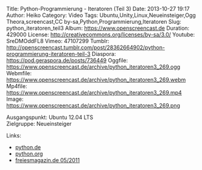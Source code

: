 Title: Python-Programmierung - Iteratoren (Teil 3)
Date: 2013-10-27 19:17
Author: Heiko
Category: Video
Tags: Ubuntu,Unity,Linux,Neueinsteiger,Ogg Theora,screencast,CC by-sa,Python,Programmierung,Iteratoren
Slug: python_iteratoren_teil3
Album: https://www.openscreencast.de
Duration: 429000
License: http://creativecommons.org/licenses/by-sa/3.0/
Youtube: SreDMOddFL8
Vimeo: 47107299
Tumblr: http://openscreencast.tumblr.com/post/28362664902/python-programmierung-iteratoren-teil-3
Diaspora: https://pod.geraspora.de/posts/736449
Oggfile: https://www.openscreencast.de/archive/python_iteratoren3_269.ogg
Webmfile: https://www.openscreencast.de/archive/python_iteratoren3_269.webm
Mp4file: https://www.openscreencast.de/archive/python_iteratoren3_269.mp4
Image: https://www.openscreencast.de/archive/python_iteratoren3_269.png

Ausgangspunkt: Ubuntu 12.04 LTS  
Zielgruppe: Neueinsteiger  

Links:

  * [python.de](http://www.python.de "Link zu Python.de")
  * [python.org](http://www.python.org "Link zu Python.org")
  * [freiesmagazin.de 05/2011](http://www.freiesmagazin.de/freiesMagazin-2011-05 "Link zu freiesmagazin.de")

